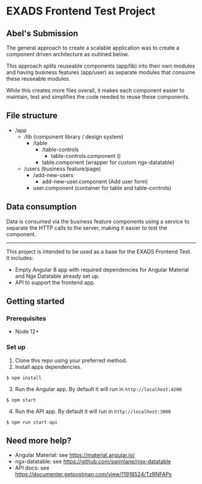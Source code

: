 # EXADS Frontend Test Project

## Abel's Submission

The general approach to create a scalable application was to create a component driven architecture as outlined below.

This approach splits reuseable components (app/lib) into their own modules and having business features (app/user) as separate modules that consume these reuseable modules.

While this creates more files overall, it makes each component easier to maintain, test and simplifies the code needed to reuse these components.

## File structure

- /app
  - /lib (component library / design system)
    - /table
      - /table-controls
        - table-controls.component ()
      - table.component (wrapper for custom ngx-datatable)
  - /users (business feature/page)
    - /add-new-users
      - add-new-user.component (Add user form)
    - user.component (container for table and table-controls)

## Data consumption

Data is consumed via the business feature components using a service to separate the HTTP calls to the server, making it easier to test the component.

---




This project is intended to be used as a base for the EXADS Frontend Test. It includes:
- Empty Angular 8 app with required dependencies for Angular Material and Ngx Datatable already set up.
- API to support the frontend app.


## Getting started

### Prerequisites
- Node 12+

### Set up

1. Clone this repo using your preferred method.
2. Install apps dependencies.
```
$ npm install
```
3. Run the Angular app. By default it will run in `http://localhost:4200`
```
$ npm start
```
4. Run the API app. By default it will run in `http://localhost:3000`
```
$ npm run start-api
```

## Need more help?

- Angular Material: see https://material.angular.io/
- ngx-datatable: see https://github.com/swimlane/ngx-datatable
- API docs: see https://documenter.getpostman.com/view/11918524/TzRNFAPs

